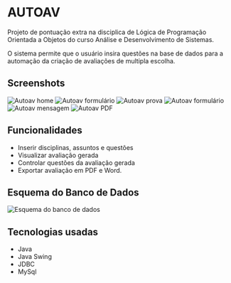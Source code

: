 # AUTOAV

Projeto de pontuação extra na disciplica de Lógica de Programação Orientada a Objetos do curso Análise e Desenvolvimento de Sistemas.

O sistema permite que o usuário insira questões na base de dados para a automação da criação de avaliações de multipla escolha.

## Screenshots
![Autoav home](https://i.imgur.com/hl2KD7a.png)
![Autoav formulário](https://i.imgur.com/l7mWXku.png)
![Autoav prova](https://i.imgur.com/ZdCzNjx.png)
![Autoav formulário](https://i.imgur.com/ZcoGcRo.png)
![Autoav mensagem](https://i.imgur.com/o3odL4J.png)
![Autoav PDF](https://i.imgur.com/Z4RYUl1.png)

## Funcionalidades
* Inserir disciplinas, assuntos e questões
* Visualizar avaliação gerada
* Controlar questões da avaliação gerada
* Exportar avaliação em PDF e Word.

## Esquema do Banco de Dados

![Esquema do banco de dados](https://i.imgur.com/lHPq6gK.png)

## Tecnologias usadas
* Java
* Java Swing
* JDBC
* MySql
